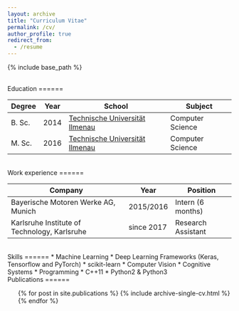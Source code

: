 ```yaml
---
layout: archive
title: "Curriculum Vitae"
permalink: /cv/
author_profile: true
redirect_from:
  - /resume
---
```


{% include base_path %}

<br>
Education
======


| Degree           | Year   | School        | Subject                                                      | 
| --------         | ------ | ------------- | ------------------------------------------------------------ |
| B. Sc.           | 2014   | [Technische Universität Ilmenau](https://www.tu-ilmenau.de/en/international/) | Computer Science                                             |
| M. Sc.           | 2016   | [Technische Universität Ilmenau](https://www.tu-ilmenau.de/en/international/) | Computer Science                                             |

<br>
Work experience
======

| Company                               | Year        | Position                           |
| --------                              | ----------- | ---------------------------------- |
| Bayerische Motoren Werke AG, Munich           | 2015/2016   | Intern (6 months)                  |
| Karlsruhe Institute of Technology, Karlsruhe     | since 2017  | Research Assistant                 |
  
<br>
Skills
======
* Machine Learning
  * Deep Learning Frameworks (Keras, Tensorflow and PyTorch)
  * scikit-learn
* Computer Vision
* Cognitive Systems
* Programming
  * C++11
  * Python2 & Python3

<br>
Publications
======
  <ul>{% for post in site.publications %}
    {% include archive-single-cv.html %}
  {% endfor %}</ul>
